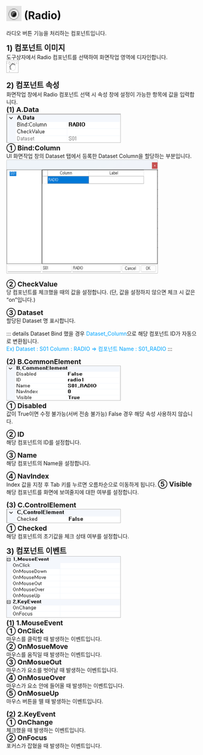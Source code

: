 # <img src="../../.vuepress/public/documentation/view-designer/Structure/Tool_Box/Radio.png" style="position: relative;top: 5px;" width="40" height="40"> (Radio)
라디오 버튼 기능을 처리하는 컴포넌트입니다.

<b style="font-size: 20px"> 1) 컴포넌트 이미지 </b> <br/>
도구상자에서 Radio 컴포넌트를 선택하여 화면작업 영역에 디자인합니다. <br/>
<img src="../../.vuepress/public/documentation/view-designer/Radio/Radio_Image.png" style="border: 1px solid #bbb;" width="30" height="30"> <br/>

<b style="font-size: 20px"> 2) 컴포넌트 속성 </b> <br/>
화면작업 창에서 Radio 컴포넌트 선택 시 속성 창에 설정이 가능한 항목에 값을 입력합니다. <br/>
<b style="font-size: 18px"> (1) A.Data </b> <br/>
<img src="../../.vuepress/public/documentation/view-designer/Radio/Radio_Data.png"  style="border: 1px solid #bbb;" width="300" height="75"/> <br/>
<b style="font-size: 18px"> ① Bind:Column </b> <br/>
UI 화면작업 창의 Dataset 탭에서 등록한 Dataset Column을 할당하는 부분입니다. <br/>
<img src="../../.vuepress/public/documentation/view-designer/Radio/Radio_Bind_Column.png"  width="400" height="300"/> 

<b style="font-size: 18px"> ② CheckValue </b> <br/>
당 컴포넌트를 체크했을 때의 값을 설정합니다. (단, 값을 설정하지 않으면 체크 시 값은 “on”입니다.)<br/>

<b style="font-size: 18px"> ③ Dataset </b> <br/>
할당된 Dataset 명 표시합니다. <br/>
<!-- Remark -->
::: details <Badge type="tip" text="Remark" vertical="middle" /> 
Dataset Bind 했을 경우 <span style="color: #00a4ff;">Dataset_Column</span>으로 해당 컴포넌트 ID가 자동으로 변환됩니다. <br/>
<span style="color: #00a4ff;">Ex) Dataset : S01     Column : RADIO  ⇒ 컴포넌트 Name : S01_RADIO </span>
:::
<!-- -->

<b style="font-size: 18px"> (2) B.CommonElement </b> <br/>
<img src="../../.vuepress/public/documentation/view-designer/Radio/Radio_CommonElement.png"  style="border: 1px solid #bbb;" width="300" height="90"/> <br/>
<b style="font-size: 18px"> ① Disabled </b> <br/>
값이 True이면 수정 불가능(서버 전송 불가능) False 경우 해당 속성 사용하지 않습니다. 

<b style="font-size: 18px"> ② ID </b> <br/>
해당 컴포넌트의 ID를 설정합니다.  

<b style="font-size: 18px"> ③ Name </b> <br/>
해당 컴포넌트의 Name을 설정합니다.

<b style="font-size: 18px"> ④ NavIndex </b> <br/>
Index 값을 지정 후 Tab 키를 누르면 오름차순으로 이동하게 됩니다.
<b style="font-size: 18px"> ⑤ Visible </b> <br/>
해당 컴포넌트를 화면에 보여줄지에 대한 여부를 설정합니다. 

<b style="font-size: 18px"> (3) C.ControlElement </b> <br/>
<img src="../../.vuepress/public/documentation/view-designer/Radio/Radio_ControlElement.png"  style="border: 1px solid #bbb;" width="300" height="35"/> <br/> 
<b style="font-size: 18px"> ① Checked </b> <br/>
해당 컴포넌트의 초기값을 체크 상태 여부를 설정합니다. 

<b style="font-size: 20px"> 3) 컴포넌트 이벤트 </b> <br/>
<img src="../../.vuepress/public/documentation/view-designer/Checkbox/Checkbox_Event.png"  style="border: 1px solid #bbb;" width="300" height="160"/> <br/> 
<b style="font-size: 18px"> (1) 1.MouseEvent </b> <br/>
<b style="font-size: 18px"> ① OnClick </b> <br/>
마우스를 클릭할 때 발생하는 이벤트입니다. <br/>
<b style="font-size: 18px"> ② OnMosueMove </b> <br/>
마우스를 움직일 때 발생하는 이벤트입니다. <br/>
<b style="font-size: 18px"> ③ OnMosueOut </b> <br/>
마우스가 요소를 벗어날 때 발생하는 이벤트입니다. <br/>
<b style="font-size: 18px"> ④ OnMosueOver </b> <br/>
마우스가 요소 안에 들어올 때 발생하는 이벤트입니다. <br/>
<b style="font-size: 18px"> ⑤ OnMosueUp </b> <br/>
마우스 버튼을 뗄 때 발생하는 이벤트입니다.

<b style="font-size: 18px"> (2) 2.KeyEvent </b> <br/>
<b style="font-size: 18px"> ① OnChange </b> <br/>
체크했을 때 발생하는 이벤트입니다. <br/>
<b style="font-size: 18px"> ② OnFocus </b> <br/>
포커스가 잡혔을 때 발생하는 이벤트입니다. <br/>